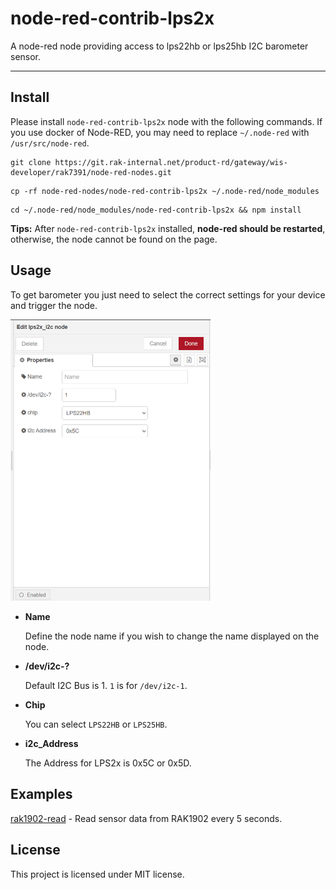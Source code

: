 node-red-contrib-lps2x
==================================

A node-red node providing access to lps22hb or lps25hb I2C barometer sensor.

---

## Install

Please install `node-red-contrib-lps2x` node with the following commands. If you use docker of Node-RED, you may need to replace `~/.node-red` with `/usr/src/node-red`.

```
git clone https://git.rak-internal.net/product-rd/gateway/wis-developer/rak7391/node-red-nodes.git
```

```
cp -rf node-red-nodes/node-red-contrib-lps2x ~/.node-red/node_modules
```

```
cd ~/.node-red/node_modules/node-red-contrib-lps2x && npm install
```

**Tips:**  After `node-red-contrib-lps2x`  installed,  **node-red should be restarted**, otherwise, the node cannot be found on the page.

## Usage

To get barometer  you just need to select the correct settings for your device and trigger the node.

<img src="assets/image-20220427101909481.png" alt="image-20220427101909481" style="zoom:50%;" />	

- **Name**

  Define the node name if you wish to change the name displayed on the node.

- **/dev/i2c-?**

  Default I2C Bus is 1.  `1` is for `/dev/i2c-1`.

- **Chip**

  You can select `LPS22HB` or `LPS25HB`.

- **i2c_Address**

  The Address for LPS2x is 0x5C or 0x5D. 



## Examples

[rak1902-read](examples/rak1902-read/README.md) - Read sensor data from RAK1902 every 5 seconds.

## License

This project is licensed under MIT license.

